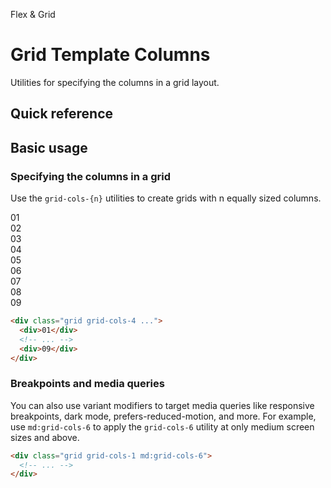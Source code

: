 <script setup>
const exampleClasses = 'p-24 rounded font-ex flex items-center justify-center'
</script>

Flex & Grid

# Grid Template Columns
Utilities for specifying the columns in a grid layout.

## Quick reference

## Basic usage
### Specifying the columns in a grid
Use the `grid-cols-{n}` utilities to create grids with n equally sized columns.

<container class="overflow-auto">
  <box striped class="grid grid-cols-4 gap-4" fg-color="var(--tw-pink-fg)" bg-color="var(--tw-pink-bg)">
    <div class="bg-pink-500" :class="exampleClasses">01</div>
    <div class="bg-pink-500" :class="exampleClasses">02</div>
    <div class="bg-pink-500" :class="exampleClasses">03</div>
    <div class="bg-pink-500" :class="exampleClasses">04</div>
    <div class="bg-pink-500" :class="exampleClasses">05</div>
    <div class="bg-pink-500" :class="exampleClasses">06</div>
    <div class="bg-pink-500" :class="exampleClasses">07</div>
    <div class="bg-pink-500" :class="exampleClasses">08</div>
    <div class="bg-pink-500" :class="exampleClasses">09</div>
  </box>
</container>

```html
<div class="grid grid-cols-4 ...">
  <div>01</div>
  <!-- ... -->
  <div>09</div>
</div>
```

### Breakpoints and media queries
You can also use variant modifiers to target media queries like responsive breakpoints, dark mode, prefers-reduced-motion, and more. For example, use `md:grid-cols-6` to apply the `grid-cols-6` utility at only medium screen sizes and above.

```html
<div class="grid grid-cols-1 md:grid-cols-6">
  <!-- ... -->
</div>
```